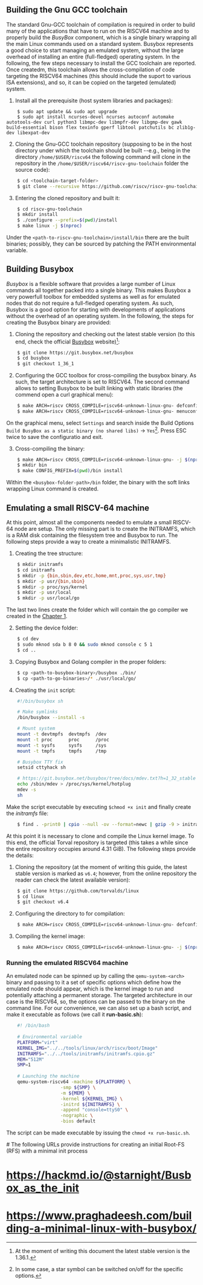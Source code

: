 ## Building the Gnu GCC toolchain
The standard Gnu-GCC toolchain of compilation is required in order to build many of the applications that have to run on the RISCV64 machine and to properly build the *BusyBox* component, which is a single binary wrapping all the main Linux commands used on a standard system. Busybox represents a good choice to start managing an emulated system, without the large overhead of installing an entire (full-fledged) operating system. In the following, the few steps necessary to install the GCC toolchain are reported. Once createdm, this toolchain allows the cross-compilation of code targeting the RISCV64 machines (this should include the suport to various ISA extensions), and so, it can be copied on the targeted (emulated) system.
1. Install all the prerequisite (host system libraries and packages):
```
    $ sudo apt update && sudo apt upgrade 
    $ sudo apt install ncurses-devel ncurses autoconf automake autotools-dev curl python3 libmpc-dev libmpfr-dev libgmp-dev gawk build-essential bison flex texinfo gperf libtool patchutils bc zlib1g-dev libexpat-dev
``` 
2. Cloning the Gnu-GCC toolchain repository (supposing to be in the host directory under which the toolchain should be built --e.g., being in the directory `/home/$USER/riscv64` the following command will clone in the repository in the `/home/$USER/riscv64/riscv-gnu-toolchain` folder the source code):
```bash
    $ cd <toolchain-target-folder>
    $ git clone --recursive https://github.com/riscv/riscv-gnu-toolchain
```
3. Entering the cloned repository and built it:
```bash
    $ cd riscv-gnu-toolchain
    $ mkdir install
    $ ./configure --prefix=$(pwd)/install
    $ make linux -j $(nproc)
```
Under the `<path-to-riscv-gnu-toolchain>/install/bin` there are the built binaries; possibly, they can be sourced by patching the PATH environmental variable.

## Building Busybox
*Busybox* is a flexible software that provides a large number of Linux commands all together packed into a single binary. This makes Busybox a very powerfull toolbox for embedded systems as well as for emulated nodes that do not require a full-fledged operating system. As such, Busybox is a good option for starting with developments of applications without the overhead of an operating system. In the following, the steps for creating the Busybox binary are provided:
1. Cloning the repository and checking out the latest stable version (to this end, check the official [Busybox](https://busybox.net) website)[^1]:
```bash
    $ git clone https://git.busybox.net/busybox
    $ cd busybox
    $ git checkout 1_36_1
```

2. Configuring the GCC toolbox for cross-compiling the busybox binary. As such, the target architecture is set to RISCV64. The second command allows to setting Busybox to be built linking with static libraries (the commend open a curl graphical menu):
```bash
    $ make ARCH=riscv CROSS_COMPILE=riscv64-unknown-linux-gnu- defconfig
    $ make ARCH=riscv CROSS_COMPILE=riscv64-unknown-linux-gnu- menuconfig
```
On the graphical menu, select `Settings` and search inside the Build Options `Build BusyBox as a static binary (no shared libs)` &rarr; `Yes`[^2]. Press ESC twice to save the configuratio and exit.

3. Cross-compiling the binary:
```bash
    $ make ARCH=riscv CROSS_COMPILE=riscv64-unknown-linux-gnu- -j $(nproc)
    $ mkdir bin 
    $ make CONFIG_PREFIX=$(pwd)/bin install
```
Within the `<busybox-folder-path>/bin` folder, the binary with the soft links wrapping Linux command is created.  

[^1]: At the moment of writing this document the latest stable version is the 1.36.1.
[^2]: In some case, a star symbol can be switched on/off for the specific options.

## Emulating a small RISCV-64 machine 
At this point, almost all the components needed to emulate a small RISCV-64 node are setup. The only missing part is to create the INITRAMFS, which is a RAM disk containing the filesystem tree and Busybox to run. The following steps provide a way to create a minimalistic INITRAMFS.
1. Creating the tree structure:
```bash 
    $ mkdir initramfs
    $ cd initramfs
    $ mkdir -p {bin,sbin,dev,etc,home,mnt,proc,sys,usr,tmp}
    $ mkdir -p usr/{bin,sbin}
    $ mkdir -p proc/sys/kernel
    $ mkdir -p usr/local
    $ mkdir -p usr/local/go
```
The last two lines create the folder which will contain the go compiler we created in the [Chapter 1](https://github.com/francesco-ismb/LINKS-RISC-V-Cloud-Computing-Ecosystem/blob/main/C01.md).

2. Setting the device folder:
```bash
    $ cd dev
    $ sudo mknod sda b 8 0 && sudo mknod console c 5 1
    $ cd ..
```

3. Copying Busybox and Golang compiler in the proper folders:
```bash
    $ cp <path-to-busybox-binary>/busybox ./bin/ 
    $ cp <path-to-go-binaries>/* ./usr/local/go/
```

4. Creating the `init` script:
```bash
    #!/bin/busybox sh

    # Make symlinks
    /bin/busybox --install -s

    # Mount system
    mount -t devtmpfs  devtmpfs  /dev
    mount -t proc      proc      /proc
    mount -t sysfs     sysfs     /sys
    mount -t tmpfs     tmpfs     /tmp

    # Busybox TTY fix
    setsid cttyhack sh

    # https://git.busybox.net/busybox/tree/docs/mdev.txt?h=1_32_stable
    echo /sbin/mdev > /proc/sys/kernel/hotplug
    mdev -s
    sh
```
Make the script executable by executing `$chmod +x init` and finally create the *initramfs* file:
```bash
    $ find . -print0 | cpio --null -ov --format=newc | gzip -9 > initramfs.cpio.gz
```


At this point it is necessary to clone and compile the Linux kernel image. To this end, the official Torval repository is targeted (this takes a while since the entire repository occupies around 4.31 GiB). The following steps provide the details:
1. Cloning the repository (at the moment of writing this guide, the latest stable version is marked as `v6.4`; however, from the online repository the reader can check the latest available version):
```bash
    $ git clone https://github.com/torvalds/linux
    $ cd linux
    $ git checkout v6.4
```
2. Configuring the directory to for compilation:
```bash 
    $ make ARCH=riscv CROSS_COMPILE=riscv64-unknown-linux-gnu- defconfig
```
3. Compiling the kernel image:
```bash    
    $ make ARCH=riscv CROSS_COMPILE=riscv64-unknown-linux-gnu- -j $(nproc)
```

### Running the emulated RISCV64 machine
An emulated node can be spinned up by calling the `qemu-system-<arch>` binary and passing to it a set of specific options which define how the emulated node should appear, which is the kernel image to run and potentially attaching a permanent storage. The targeted architecture in our case is the RISCV64, so, the options can be passed to the binary on the command line. For our convenience, we can also set up a bash script, and make it executable as follows (we call it **run-basic.sh**): 
```bash
    #! /bin/bash
    
    # Environmental variable 
    PLATFORM="virt"
    KERNEL_IMG="../../tools/linux/arch/riscv/boot/Image"
    INITRAMFS="../../tools/initramfs/initramfs.cpio.gz"
    MEM="512M"
    SMP=1
    
    # Launching the machine
    qemu-system-riscv64 -machine ${PLATFORM} \
                    -smp ${SMP} \
                    -m ${MEM} \
                    -kernel ${KERNEL_IMG} \
                    -initrd ${INITRAMFS} \
                    -append "console=ttyS0" \
                    -nographic \
                    -bios default
```
The script can be made executable by issuing the `chmod +x run-basic.sh`.

# The following URLs provide instructions for creating an initial Root-FS (RFS) with a minimal init process 
# https://hackmd.io/@starnight/Busbox_as_the_init
# https://www.praghadeesh.com/building-a-minimal-linux-with-busybox/